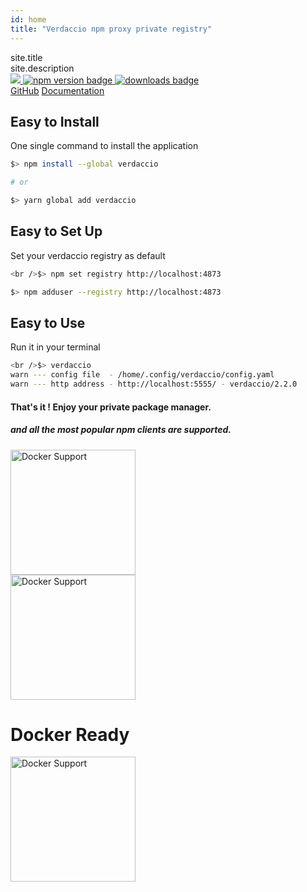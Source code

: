 ```yaml
---
id: home
title: "Verdaccio npm proxy private registry"
---
```



<div class="top-section-home">
    <div class="logo-section"></div>

<div class="title-section">
    site.title
</div>

<div class="subtitle-section">
    site.description
</div>

<div class="badges">
        <span>
                <a href="https://github.com/verdaccio/verdaccio">
                        <img src="https://img.shields.io/github/stars/verdaccio/verdaccio.svg?style=social&label=Star&maxAge=3600" style="max-width:100%;">
                </a>
        </span>
        <span>
                <a href="https://www.npmjs.org/package/verdaccio">
                        <img src="https://img.shields.io/npm/v/verdaccio.svg" alt="npm version badge">
                </a>
        </span>
        <span>
                <a href="https://www.npmjs.org/package/verdaccio">
                        <img src="https://camo.githubusercontent.com/81e53cc0a99c3ae97709fa66232a5807c346c61e/687474703a2f2f696d672e736869656c64732e696f2f6e706d2f646d2f76657264616363696f2e737667" alt="downloads badge" data-canonical-src="http://img.shields.io/npm/dm/verdaccio.svg" style="max-width:100%;">
                </a>
        </span>
</div>

<div class="link-section">
        <a href="https://github.com/verdaccio" title="Github verdaccio page">GitHub</a>
        <a href="https://github.com/verdaccio/verdaccio/tree/master/wiki" title="Documentation">Documentation</a>
</div>


</div> 

## Easy to Install

One single command to install the application

```sh
$> npm install --global verdaccio

# or

$> yarn global add verdaccio

```

## Easy to Set Up

Set your verdaccio registry as default

```sh
<br />$> npm set registry http://localhost:4873

$> npm adduser --registry http://localhost:4873

```

## Easy to Use

Run it in your terminal

```sh
<br />$> verdaccio
warn --- config file  - /home/.config/verdaccio/config.yaml
warn --- http address - http://localhost:5555/ - verdaccio/2.2.0

```

#### That's it ! Enjoy your **private package manager**.

##### and all the most popular npm clients are supported.

<div class="client-support">
    <div class="client">
        <img src="css/icon/npm-logo.svg" alt="Docker Support" width="200"/>
    </div>
    <div class="client">
        <img src="css/icon/yarn-logo.svg" alt="Docker Support" width="200"/>
    </div>
</div>

<div class="section">
    <h1>
        Docker Ready
    </h1>
    <a href="https://github.com/verdaccio/verdaccio/blob/master/wiki/docker.md" target="_blank">
        <img src="css/icon/docker.jpeg" alt="Docker Support" width="200"/>
    </a>
</div>
